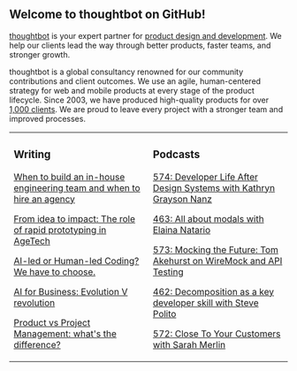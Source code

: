 ## Welcome to thoughtbot on GitHub!

[thoughtbot][1] is your expert partner for [product design and development][2].
We help our clients lead the way through better products, faster teams, and stronger growth.

thoughtbot is a global consultancy renowned for our community contributions and
client outcomes. We use an agile, human-centered strategy for web and mobile
products at every stage of the product lifecycle. Since 2003, we have produced
high-quality products for over [1,000 clients][3]. We are proud to leave every
project with a stronger team and improved processes.

<table><tr><td valign="top" width="50%">

### Writing

<!-- blog starts -->
[When to build an in-house engineering team and when to hire an agency](https://feed.thoughtbot.com/link/24077/17031820/when-to-build-an-in-house-engineering-team-and-when-to-hire-an-agency)

[From idea to impact: The role of rapid prototyping in AgeTech](https://feed.thoughtbot.com/link/24077/17031043/from-idea-to-impact-the-role-of-rapid-prototyping-in-agetech)

[AI-led or Human-led Coding? We have to choose.](https://feed.thoughtbot.com/link/24077/17031044/ai-led-or-human-led-coding-you-decide)

[AI for Business: Evolution V revolution](https://feed.thoughtbot.com/link/24077/17030299/ai-for-business-evolution-v-revolution)

[Product vs Project Management: what's the difference?](https://feed.thoughtbot.com/link/24077/17029286/product-vs-project-management-what-s-the-difference)

<!-- blog ends -->
</td><td valign="top" width="50%">

### Podcasts

<!-- podcasts starts -->
[574: Developer Life After Design Systems with Kathryn Grayson Nanz](https://podcast.thoughtbot.com/574)

[463: All about modals with Elaina Natario](https://bikeshed.thoughtbot.com/463)

[573: Mocking the Future: Tom Akehurst on WireMock and API Testing](https://podcast.thoughtbot.com/573)

[462: Decomposition as a key developer skill with Steve Polito](https://bikeshed.thoughtbot.com/462)

[572: Close To Your Customers with Sarah Merlin](https://podcast.thoughtbot.com/572)

<!-- podcasts ends -->
</td></tr></table>

[1]: https://thoughtbot.com
[2]: https://thoughtbot.com/services
[3]: https://thoughtbot.com/case-studies
